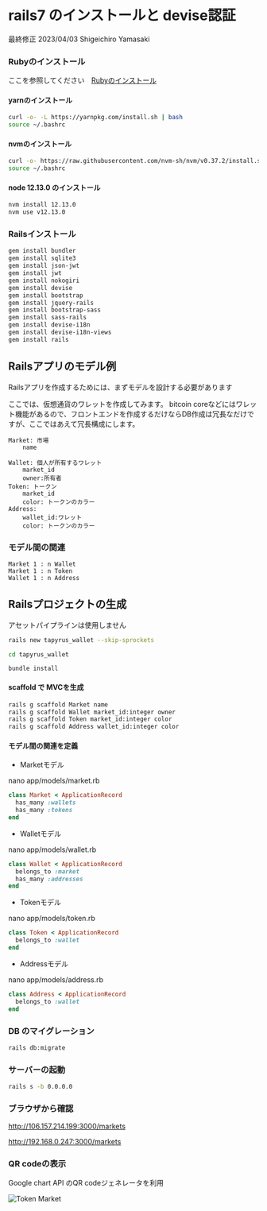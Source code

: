 # rails7 のインストールと devise認証

最終修正 2023/04/03 Shigeichiro Yamasaki

### Rubyのインストール

ここを参照してください　[Rubyのインストール](./ruby.md)

#### yarnのインストール

```bash
curl -o- -L https://yarnpkg.com/install.sh | bash
source ~/.bashrc
```

#### nvmのインストール

```bash
curl -o- https://raw.githubusercontent.com/nvm-sh/nvm/v0.37.2/install.sh | bash
source ~/.bashrc
```

#### node 12.13.0 のインストール

```bash
nvm install 12.13.0
nvm use v12.13.0
```


### Railsインストール

```bash
gem install bundler
gem install sqlite3
gem install json-jwt
gem install jwt
gem install nokogiri
gem install devise
gem install bootstrap
gem install jquery-rails
gem install bootstrap-sass
gem install sass-rails
gem install devise-i18n
gem install devise-i18n-views
gem install rails
```

## Railsアプリのモデル例

Railsアプリを作成するためには、まずモデルを設計する必要があります

ここでは、仮想通貨のワレットを作成してみます。
bitcoin coreなどにはワレット機能があるので、フロントエンドを作成するだけならDB作成は冗長なだけですが、ここではあえて冗長構成にします。

```
Market: 市場
    name

Wallet: 個人が所有するワレット
    market_id
    owner:所有者
Token: トークン
    market_id
    color: トークンのカラー
Address:
    wallet_id:ワレット
    color: トークンのカラー
```

###  モデル間の関連

```
Market 1 : n Wallet
Market 1 : n Token
Wallet 1 : n Address
```

## Railsプロジェクトの生成

アセットパイプラインは使用しません

```bash
rails new tapyrus_wallet --skip-sprockets

cd tapyrus_wallet
```

```
bundle install
```

#### scaffold で MVCを生成

```bash
rails g scaffold Market name
rails g scaffold Wallet market_id:integer owner
rails g scaffold Token market_id:integer color
rails g scaffold Address wallet_id:integer color
```

#### モデル間の関連を定義

* Marketモデル

nano app/models/market.rb 

```ruby
class Market < ApplicationRecord
  has_many :wallets
  has_many :tokens
end
```


* Walletモデル

nano app/models/wallet.rb 

```ruby
class Wallet < ApplicationRecord
  belongs_to :market
  has_many :addresses
end
```

* Tokenモデル

nano app/models/token.rb 

```ruby
class Token < ApplicationRecord
  belongs_to :wallet
end
```

* Addressモデル

nano app/models/address.rb 

```ruby
class Address < ApplicationRecord
  belongs_to :wallet
end
```

### DB のマイグレーション

```bash
rails db:migrate
```

### サーバーの起動

```bash
rails s -b 0.0.0.0
```

### ブラウザから確認

http://106.157.214.199:3000/markets

http://192.168.0.247:3000/markets

### QR codeの表示

Google chart API のQR codeジェネレータを利用

<img src="https://chart.apis.google.com/chart?chs=150x150&cht=qr&chl=http://106.157.214.199:3000/markets" alt="Token Market">
